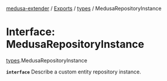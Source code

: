[medusa-extender](../README.md) / [Exports](../modules.md) / [types](../modules/types.md) / MedusaRepositoryInstance

# Interface: MedusaRepositoryInstance

[types](../modules/types.md).MedusaRepositoryInstance

**`interface`**
Describe a custom entity repository instance.
